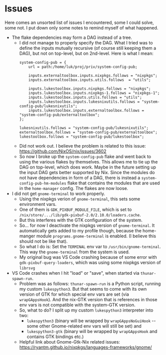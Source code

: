 # Issues

Here comes an unsorted list of issues I encountered, some I could solve, some not. I put down only some notes to remind myself of what happened.

- The flake dependencies may form a DAG instead of a tree.
    - I did not manage to properly specify the DAG. What I tried was to define the inputs mutually recursive (of course still keeping them a DAG), but not on top-level, but on 2nd-level. Here is what I mean:
        ```
        system-config-pub = {
            url = path:/home/luk/proj/priv/system-config-pub;

            inputs.externaltoolbox.inputs.nixpkgs.follows = "nixpkgs";
            inputs.externaltoolbox.inputs.utils.follows  = "utils";

            inputs.lukestoolbox.inputs.nixpkgs.follows = "nixpkgs";
            inputs.lukestoolbox.inputs.nixpkgs-1.follows = "nixpkgs-1";
            inputs.lukestoolbox.inputs.utils.follows = "utils";
            inputs.lukestoolbox.inputs.lukesnixutils.follows = "system-config-pub/lukesnixutils";
            inputs.lukestoolbox.inputs.externaltoolbox.follows = "system-config-pub/externaltoolbox";
        };

        lukesnixutils.follows = "system-config-pub/lukesnixutils";
        externaltoolbox.follows = "system-config-pub/externaltoolbox";
        lukestoolbox.follows = "system-config-pub/lukestoolbox";
        ```
    - Did not work out. I believe the problem is related to this issue: https://github.com/NixOS/nix/issues/3602
    - So now I broke up the `system-config-pub` flake and went back to using the various flakes by themselves. This allows me to tie up the DAG on top-level, which does work. Maybe in the future setting up the input DAG gets better supported by Nix. Since the modules do not have dependencies in form of a DAG, there is instead a `system-config-pub-hm-modules` flake that contains the modules that are used in the `home-manager` config. The flakes are now loose.
- I did not get `gnome-terminal` to work properly.
    - Using the nixpkgs verion of `gnome-terminal`, this sets some environment vars.
    - One of them is `GDK_PIXBUF_MODULE_FILE`, which is set to `/nix/store/.../lib/gdk-pixbuf-2.0/2.10.0/loaders.cache`.
    - But this interferes with the GTK configuration of the system.
    - So... for now I deactivate the nixpkgs version of `gnome-terminal`. It automatically gets added to my profile though, because the home-manger module `programs.gnome-terminal` is enabled. (I believe this should not be like that).
    - So what I do is: Set the `TERMINAL` env var to `/usr/bin/gnome-terminal`. This way the `gnome-terminal` from the system is used.
    - My original bug was VS Code crashing because of some error with `gdk-pixbuf-query-loaders`, which was using some nixpkgs version of `librsvg`
- VS Code crashes when I hit "load" or "save", when started via `thunar-spawn-run`.
    - Problem was as follows: `thunar-spawn-run` is a Python script, running my custom `lukespython3`. But that seems to come with its own version of GTK for which special env vars are set (via `wrapGAppsHook`). And the nix-GTK version that is references in those env vars is not compatible with the system-GTK version.
    - So, what to do? I split up my custom `lukespython3` interpreter into two:
        - `lukespython3` (binary will be wrapped by `wrapGAppsNoGuiHook` -- some other Gnome-related env vars will still be set) and
        - `lukespython3-gtk` (binary will be wrapped by `wrapGAppsHook` and contains GTK bindings etc.)
    - Helpful link about Gnome-Gtk-Nix related issues: https://ryantm.github.io/nixpkgs/languages-frameworks/gnome/